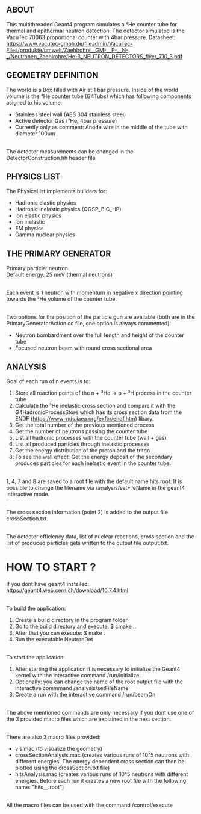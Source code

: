 ## ABOUT

This multithreaded Geant4 program simulates a ³He counter tube for thermal and epithermal neutron detection. The detector simulated is the VacuTec 70063 proportional counter with 4bar pressure.
Datasheet: https://www.vacutec-gmbh.de/fileadmin/VacuTec-Files/produkte/umwelt/Zaehlrohre__GM-__P-__N-_/Neutronen_Zaehlrohre/He-3_NEUTRON_DETECTORS_flyer_710_3.pdf
	
## GEOMETRY DEFINITION

The world is a Box filled with Air at 1 bar pressure.
Inside of the world volume is the ³He counter tube (G4Tubs) which has following components<br />
asigned to his volume:<br />
- Stainless steel wall (AES 304 stainless steel)<br />
- Active detector Gas (³He, 4bar pressure)<br />
- Currently only as comment: Anode wire in the middle of the tube with diameter 100um<br /><br />

The detector measurements can be changed in the DetectorConstruction.hh header file
 	
## PHYSICS LIST
 
The PhysicsList implements builders for:<br />
- Hadronic elastic physics<br />
- Hadronic inelastic physics (QGSP_BIC_HP)<br />
- Ion elastic physics<br />
- Ion inelastic<br />
- EM physics<br />
- Gamma nuclear physics <br />
 	 
## THE PRIMARY GENERATOR
 
Primary particle: neutron<br />
Default energy: 25 meV (thermal neutrons)<br /><br />

Each event is 1 neutron with momentum in negative x direction pointing towards the 
³He volume of the counter tube.<br /><br />

Two options for the position of the particle gun are available (both are in the PrimaryGeneratorAction.cc file, one option is always commented):<br />
- Neutron bombardment over the full length and height of the counter tube<br />
- Focused neutron beam with round cross sectional area<br />

## ANALYSIS

Goal of each run of n events is to:<br />
1. Store all reaction points of the n + ³He -> p + ³H process in the counter tube<br />
2. Calculate the ³He inelastic cross section and compare it with the G4HadronicProcessStore which has its cross section data from the ENDF (https://www-nds.iaea.org/exfor/endf.htm) libary.<br />
3. Get the total number of the previous mentioned process<br />
4. Get the number of neutrons passing the counter tube<br />
5. List all hadronic processes with the counter tube (wall + gas) <br />
6. List all produced particles through inelastic processes<br />
7. Get the energy distribution of the proton and the triton<br />
8. To see the wall effect: Get the energy deposit of the secondary produces particles for each inelastic event in the counter tube.<br /><br />

1, 4, 7 and 8 are saved to a root file with the default name hits.root. It is possible to change the filename via /analysis/setFileName <fileName> in the geant4 interactive mode.<br /><br />

The cross section information (point 2) is added to the output file crossSection.txt.<br /><br />

The detector efficiency data, list of nuclear reactions, cross section and the list of produced particles gets written to the output file output.txt.<br />
	
# HOW TO START ?

If you dont have geant4 installed: https://geant4.web.cern.ch/download/10.7.4.html<br /><br />

To build the application: <br />
1. Create a build directory in the program folder<br />
2. Go to the build directory and execute: $ cmake ..<br />
3. After that you can execute:  $ make .<br />
4. Run the executable NeutronDet<br /><br />

To start the application:<br />
1. After starting the application it is necessary to initialize the Geant4 kernel with the interactive command /run/initialize.<br />
2. Optionally: you can change the name of the root output file with the interactive commmand /analysis/setFileName <fileName><br />
3. Create a run with the interactive command /run/beamOn <number of events><br /><br />

The above mentioned commands are only necessary if you dont use one of the 3 provided macro files which are explained in the next section.<br /><br />

There are also 3 macro files provided:<br /> 
- vis.mac (to visualize the geometry)<br />
- crossSectionAnalysis.mac (creates various runs of 10^5 neutrons with different energies. The energy dependent cross section can then be plotted using the crossSection.txt file)<br />
- hitsAnalysis.mac (creates various runs of 10^5 neutrons with different energies. Before each run it creates a new root file with the following name: "hits_<neutron energy>_<detector pressure>.root")<br /><br />

All the macro files can be used with the command /control/execute <fileName>

    
    
